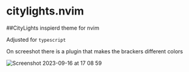 # citylights.nvim

##CityLights inspierd theme for nvim

Adjusted for `typescript`

On screeshot there is a plugin that makes the brackers different colors

![Screenshot 2023-09-16 at 17 08 59](https://github.com/lukeurban/citylights.nvim/assets/4116552/d149e119-d3f7-48df-b48d-ff9fa301e113)
